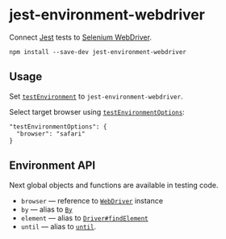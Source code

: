# jest-environment-webdriver

Connect [Jest](http://facebook.github.io/jest/) tests to [Selenium WebDriver](http://www.seleniumhq.org/projects/webdriver/).

    npm install --save-dev jest-environment-webdriver

## Usage

Set [`testEnvironment`](https://facebook.github.io/jest/docs/en/configuration.html#testenvironment-string) to `jest-environment-webdriver`.

Select target browser using [`testEnvironmentOptions`](https://facebook.github.io/jest/docs/en/configuration.html#testenvironmentoptions-object):

    "testEnvironmentOptions": {
      "browser": "safari"
    }

## Environment API

Next global objects and functions are available in testing code.

 * `browser` — reference to [`WebDriver`](http://seleniumhq.github.io/selenium/docs/api/javascript/module/selenium-webdriver/index_exports_WebDriver.html) instance
 * `by` — alias to [`By`](http://seleniumhq.github.io/selenium/docs/api/javascript/module/selenium-webdriver/index_exports_By.html)
 * `element` — alias to [`Driver#findElement`](http://seleniumhq.github.io/selenium/docs/api/javascript/module/selenium-webdriver/chrome_exports_Driver.html#findElement)
 * `until` — alias to [`until`](http://seleniumhq.github.io/selenium/docs/api/javascript/module/selenium-webdriver/lib/until.html).
